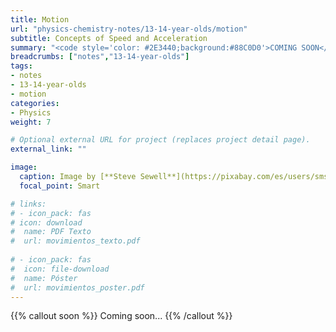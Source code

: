 ```yaml
---
title: Motion
url: "physics-chemistry-notes/13-14-year-olds/motion"
subtitle: Concepts of Speed and Acceleration
summary: "<code style='color: #2E3440;background:#88C0D0'>COMING SOON</code> <br> Concepts of Speed and Acceleration."
breadcrumbs: ["notes","13-14-year-olds"]
tags:
- notes
- 13-14-year-olds
- motion
categories:
- Physics
weight: 7

# Optional external URL for project (replaces project detail page).
external_link: ""

image:
  caption: Image by [**Steve Sewell**](https://pixabay.com/es/users/sms467-1386127/) on [Pixabay](https://pixabay.com/es/)
  focal_point: Smart

# links:
# - icon_pack: fas
# icon: download
#  name: PDF Texto
#  url: movimientos_texto.pdf
  
# - icon_pack: fas
#  icon: file-download
#  name: Póster
#  url: movimientos_poster.pdf  
---
```


{{% callout soon %}}
Coming soon...
{{% /callout %}}
